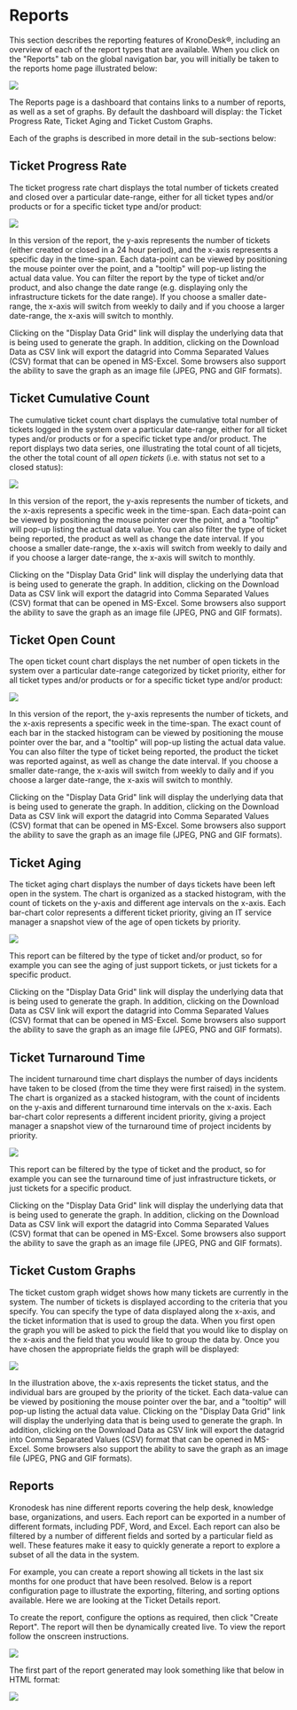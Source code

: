# Reports

This section describes the reporting features of KronoDesk®, including
an overview of each of the report types that are available. When you
click on the "Reports" tab on the global navigation bar, you will
initially be taken to the reports home page illustrated below:

![](img/Reports_83.png)




The Reports page is a dashboard that contains links to a number of
reports, as well as a set of graphs. By default the dashboard will
display: the Ticket Progress Rate, Ticket Aging and Ticket Custom
Graphs.

Each of the graphs is described in more detail in the sub-sections
below:

## Ticket Progress Rate

The ticket progress rate chart displays the total number of tickets
created and closed over a particular date-range, either for all ticket
types and/or products or for a specific ticket type and/or product:

![](img/Reports_84.png)




In this version of the report, the y-axis represents the number of
tickets (either created or closed in a 24 hour period), and the x-axis
represents a specific day in the time-span. Each data-point can be
viewed by positioning the mouse pointer over the point, and a "tooltip"
will pop-up listing the actual data value. You can filter the report by
the type of ticket and/or product, and also change the date range (e.g.
displaying only the infrastructure tickets for the date range). If you
choose a smaller date-range, the x-axis will switch from weekly to daily
and if you choose a larger date-range, the x-axis will switch to
monthly.

Clicking on the "Display Data Grid" link will display the underlying
data that is being used to generate the graph. In addition, clicking on
the Download Data as CSV link will export the datagrid into Comma
Separated Values (CSV) format that can be opened in MS-Excel. Some
browsers also support the ability to save the graph as an image file
(JPEG, PNG and GIF formats).

## Ticket Cumulative Count

The cumulative ticket count chart displays the cumulative total number
of tickets logged in the system over a particular date-range, either for
all ticket types and/or products or for a specific ticket type and/or
product. The report displays two data series, one illustrating the total
count of all ticjets, the other the total count of all *open tickets*
(i.e. with status not set to a closed status):

![](img/Reports_85.png)




In this version of the report, the y-axis represents the number of
tickets, and the x-axis represents a specific week in the time-span.
Each data-point can be viewed by positioning the mouse pointer over the
point, and a "tooltip" will pop-up listing the actual data value. You
can also filter the type of ticket being reported, the product as well
as change the date interval. If you choose a smaller date-range, the
x-axis will switch from weekly to daily and if you choose a larger
date-range, the x-axis will switch to monthly.

Clicking on the "Display Data Grid" link will display the underlying
data that is being used to generate the graph. In addition, clicking on
the Download Data as CSV link will export the datagrid into Comma
Separated Values (CSV) format that can be opened in MS-Excel. Some
browsers also support the ability to save the graph as an image file
(JPEG, PNG and GIF formats).

## Ticket Open Count

The open ticket count chart displays the net number of open tickets in
the system over a particular date-range categorized by ticket priority,
either for all ticket types and/or products or for a specific ticket
type and/or product:

![](img/Reports_86.png)


In this version of the report, the y-axis represents the number of
tickets, and the x-axis represents a specific week in the time-span. The
exact count of each bar in the stacked histogram can be viewed by
positioning the mouse pointer over the bar, and a "tooltip" will pop-up
listing the actual data value. You can also filter the type of ticket
being reported, the product the ticket was reported against, as well as
change the date interval. If you choose a smaller date-range, the x-axis
will switch from weekly to daily and if you choose a larger date-range,
the x-axis will switch to monthly.

Clicking on the "Display Data Grid" link will display the underlying
data that is being used to generate the graph. In addition, clicking on
the Download Data as CSV link will export the datagrid into Comma
Separated Values (CSV) format that can be opened in MS-Excel. Some
browsers also support the ability to save the graph as an image file
(JPEG, PNG and GIF formats).

## Ticket Aging

The ticket aging chart displays the number of days tickets have been
left open in the system. The chart is organized as a stacked histogram,
with the count of tickets on the y-axis and different age intervals on
the x-axis. Each bar-chart color represents a different ticket priority,
giving an IT service manager a snapshot view of the age of open tickets
by priority.

![](img/Reports_87.png)


This report can be filtered by the type of ticket and/or product, so for
example you can see the aging of just support tickets, or just tickets
for a specific product.

Clicking on the "Display Data Grid" link will display the underlying
data that is being used to generate the graph. In addition, clicking on
the Download Data as CSV link will export the datagrid into Comma
Separated Values (CSV) format that can be opened in MS-Excel. Some
browsers also support the ability to save the graph as an image file
(JPEG, PNG and GIF formats).

## Ticket Turnaround Time

The incident turnaround time chart displays the number of days incidents
have taken to be closed (from the time they were first raised) in the
system. The chart is organized as a stacked histogram, with the count of
incidents on the y-axis and different turnaround time intervals on the
x-axis. Each bar-chart color represents a different incident priority,
giving a project manager a snapshot view of the turnaround time of
project incidents by priority.

![](img/Reports_88.png)




This report can be filtered by the type of ticket and the product, so
for example you can see the turnaround time of just infrastructure
tickets, or just tickets for a specific product.

Clicking on the "Display Data Grid" link will display the underlying
data that is being used to generate the graph. In addition, clicking on
the Download Data as CSV link will export the datagrid into Comma
Separated Values (CSV) format that can be opened in MS-Excel. Some
browsers also support the ability to save the graph as an image file
(JPEG, PNG and GIF formats).

## Ticket Custom Graphs

The ticket custom graph widget shows how many tickets are currently in
the system. The number of tickets is displayed according to the criteria
that you specify. You can specify the type of data displayed along the
x-axis, and the ticket information that is used to group the data. When
you first open the graph you will be asked to pick the field that you
would like to display on the x-axis and the field that you would like to
group the data by. Once you have chosen the appropriate fields the graph
will be displayed:

![](img/Reports_89.png)




In the illustration above, the x-axis represents the ticket status, and
the individual bars are grouped by the priority of the ticket. Each
data-value can be viewed by positioning the mouse pointer over the bar,
and a "tooltip" will pop-up listing the actual data value. Clicking on
the "Display Data Grid" link will display the underlying data that is
being used to generate the graph. In addition, clicking on the Download
Data as CSV link will export the datagrid into Comma Separated Values
(CSV) format that can be opened in MS-Excel. Some browsers also support
the ability to save the graph as an image file (JPEG, PNG and GIF
formats).

## Reports

Kronodesk has nine different reports covering the help desk, knowledge
base, organizations, and users. Each report can be exported in a number
of different formats, including PDF, Word, and Excel. Each report can
also be filtered by a number of different fields and sorted by a
particular field as well. These features make it easy to quickly
generate a report to explore a subset of all the data in the system.

For example, you can create a report showing all tickets in the last six
months for one product that have been resolved. Below is a report
configuration page to illustrate the exporting, filtering, and sorting
options available. Here we are looking at the Ticket Details report.

To create the report, configure the options as required, then click
"Create Report". The report will then be dynamically created live. To
view the report follow the onscreen instructions.

![](img/Reports_90.png)




The first part of the report generated may look something like that
below in HTML format:

![](img/Reports_91.png)




